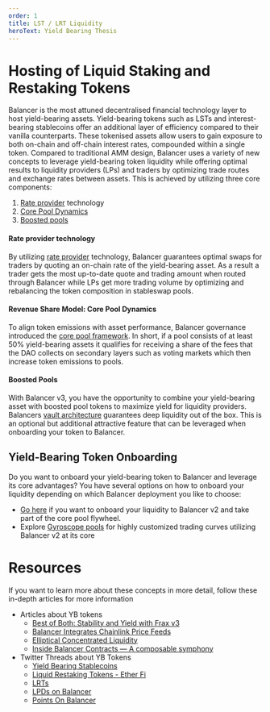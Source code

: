 ```yaml
---
order: 1
title: LST / LRT Liquidity
heroText: Yield Bearing Thesis
---
```


# Hosting of Liquid Staking and Restaking Tokens
Balancer is the most attuned decentralised financial technology layer to host yield-bearing assets. Yield-bearing tokens
such as LSTs and interest-bearing stablecoins offer an additional layer of efficiency compared to their vanilla
counterparts. These tokenised assets allow users to gain exposure to both on-chain and off-chain interest rates,
compounded within a single token. Compared to traditional AMM design, Balancer uses a variety of new concepts to leverage yield-bearing token liquidity while offering optimal results to liquidity providers (LPs) and traders by optimizing trade routes and exchange rates between assets.
This is achieved by utilizing three core components:
1. [Rate provider](../../balancer-v2/rate-providers.md) technology
2. [Core Pool Dynamics](../../balancer-v2/core-pools.md)
3. [Boosted pools](../products/boostedpools.md)

#### Rate provider technology
By utilizing [rate provider](../../balancer-v2/rate-providers.md) technology, Balancer guarantees optimal swaps for traders by quoting an on-chain rate of the yield-bearing asset. As a result a trader gets the most up-to-date quote and trading amount when routed through Balancer while LPs get more trading volume by optimizing and rebalancing the token composition in stableswap pools.
#### Revenue Share Model: Core Pool Dynamics
To align token emissions with asset performance, Balancer governance introduced the [core pool framework](../../balancer-v2/core-pools.md). In short, if a pool consists of at least 50% yield-bearing assets it qualifies for receiving a share of the fees that the DAO collects on secondary layers such as voting markets which then increase token emissions to pools.
#### Boosted Pools
With Balancer v3, you have the opportunity to combine your yield-bearing asset with boosted pool tokens to maximize yield for liquidity providers. Balancers [vault architecture](../../../concepts/vault/) guarantees deep liquidity out of the box. This is an optional but additional attractive feature that can be leveraged when onboarding your token to Balancer.

## Yield-Bearing Token Onboarding

Do you want to onboard your yield-bearing token to Balancer and leverage its core advantages? You have several options on how to onboard your liquidity depending on which Balancer deployment you like to choose:
- [Go here](/partner-onboarding/balancer-v2/onboard-yb-token) if you want to onboard your liquidity to Balancer v2 and take part of the core pool flywheel.
- Explore [Gyroscope pools](https://app.gyro.finance/) for highly customized trading curves utilizing Balancer v2 at its core

# Resources
If you want to learn more about these concepts in more detail, follow these in-depth articles for more information
* Articles about YB tokens
  - [Best of Both: Stability and Yield with Frax v3](https://beefy.com/articles/frax/)
  - [Balancer Integrates Chainlink Price Feeds](https://medium.com/balancer-protocol/balancer-integrates-chainlink-price-feeds-to-help-secure-staked-eth-composable-stable-pools-c649d8181510)
  - [Elliptical Concentrated Liquidity](https://medium.com/balancer-protocol/built-on-balancer-elliptical-concentrated-liquidity-77f289d346f9)
  - [Inside Balancer Contracts — A composable symphony](https://medium.com/balancer-protocol/inside-balancer-contracts-a-composable-symphony-1-229f6e90224d)
* Twitter Threads about YB Tokens
  - [Yield Bearing Stablecoins](https://twitter.com/Balancer/status/1752319055821000922)
  - [Liquid Restaking Tokens - Ether Fi](https://x.com/Balancer/status/1750541715457589455?s=20)
  - [LRTs](https://x.com/Balancer/status/1749779120450601256?s=20)
  - [LPDs on Balancer](https://x.com/Balancer/status/1760673085131518220?s=20)
  - [Points On Balancer](https://x.com/Balancer/status/1759582409526521859?s=20)





